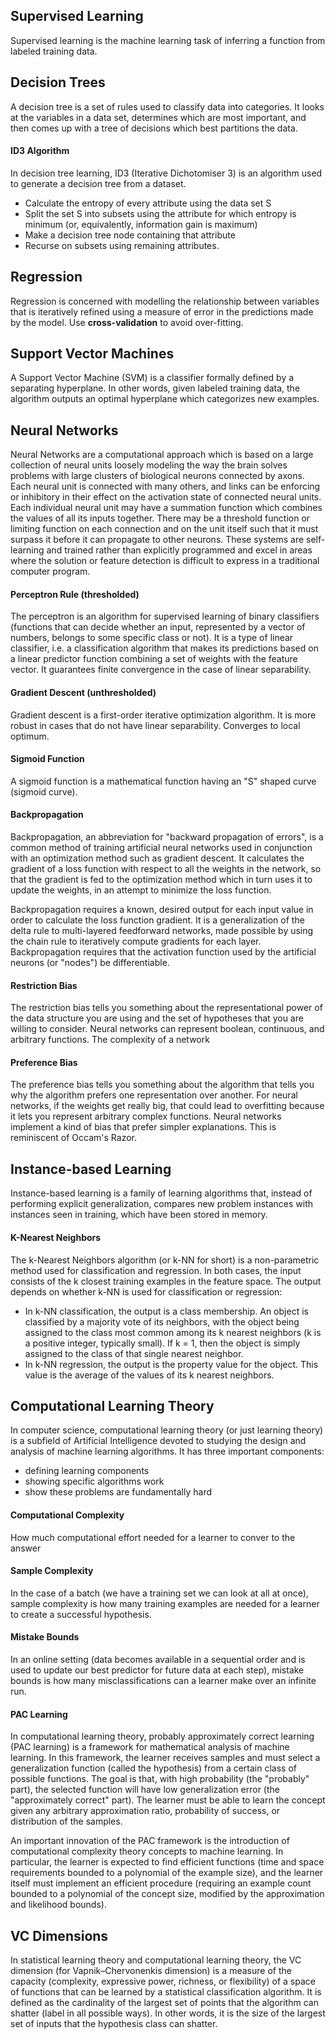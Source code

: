 ## Supervised Learning
Supervised learning is the machine learning task of inferring a function from labeled training data. 

## Decision Trees
A decision tree is a set of rules used to classify data into categories. It looks at the variables in a data set, determines which are most important, and then comes up with a tree of decisions which best partitions the data.

#### ID3 Algorithm
In decision tree learning, ID3 (Iterative Dichotomiser 3) is an algorithm used to generate a decision tree from a dataset. 
+ Calculate the entropy of every attribute using the data set S
+ Split the set S into subsets using the attribute for which entropy is minimum (or, equivalently, information gain is maximum)
+ Make a decision tree node containing that attribute
+ Recurse on subsets using remaining attributes.

## Regression
Regression is concerned with modelling the relationship between variables that is iteratively refined using a measure of error in the predictions made by the model. Use **cross-validation** to avoid over-fitting.

## Support Vector Machines
A Support Vector Machine (SVM) is a classifier formally defined by a separating hyperplane. In other words, given labeled training data, the algorithm outputs an optimal hyperplane which categorizes new examples.

## Neural Networks
Neural Networks are a computational approach which is based on a large collection of neural units loosely modeling the way the brain solves problems with large clusters of biological neurons connected by axons. Each neural unit is connected with many others, and links can be enforcing or inhibitory in their effect on the activation state of connected neural units. Each individual neural unit may have a summation function which combines the values of all its inputs together. There may be a threshold function or limiting function on each connection and on the unit itself such that it must surpass it before it can propagate to other neurons. These systems are self-learning and trained rather than explicitly programmed and excel in areas where the solution or feature detection is difficult to express in a traditional computer program.

#### Perceptron Rule (thresholded)
The perceptron is an algorithm for supervised learning of binary classifiers (functions that can decide whether an input, represented by a vector of numbers, belongs to some specific class or not). It is a type of linear classifier, i.e. a classification algorithm that makes its predictions based on a linear predictor function combining a set of weights with the feature vector. It guarantees finite convergence in the case of linear separability. 
 
#### Gradient Descent (unthresholded)
Gradient descent is a first-order iterative optimization algorithm. It is more robust in cases that do not have linear separability. Converges to local optimum.

#### Sigmoid Function
A sigmoid function is a mathematical function having an "S" shaped curve (sigmoid curve).

#### Backpropagation
Backpropagation, an abbreviation for "backward propagation of errors", is a common method of training artificial neural networks used in conjunction with an optimization method such as gradient descent. It calculates the gradient of a loss function with respect to all the weights in the network, so that the gradient is fed to the optimization method which in turn uses it to update the weights, in an attempt to minimize the loss function.

Backpropagation requires a known, desired output for each input value in order to calculate the loss function gradient. It is a generalization of the delta rule to multi-layered feedforward networks, made possible by using the chain rule to iteratively compute gradients for each layer. Backpropagation requires that the activation function used by the artificial neurons (or "nodes") be differentiable.

#### Restriction Bias
The restriction bias tells you something about the representational power of the data structure you are using and the set of hypotheses that you are willing to consider. Neural networks can represent boolean, continuous, and arbitrary functions. The complexity of a network 

#### Preference Bias
The preference bias tells you something about the algorithm that tells you why the algorithm prefers one representation over another. For neural networks, if the weights get really big, that could lead to overfitting because it lets you represent arbitrary complex functions. Neural networks implement a kind of bias that prefer simpler explanations. This is reminiscent of Occam's Razor.

## Instance-based Learning
Instance-based learning is a family of learning algorithms that, instead of performing explicit generalization, compares new problem instances with instances seen in training, which have been stored in memory.

#### K-Nearest Neighbors
The k-Nearest Neighbors algorithm (or k-NN for short) is a non-parametric method used for classification and regression. In both cases, the input consists of the k closest training examples in the feature space. The output depends on whether k-NN is used for classification or regression:

+ In k-NN classification, the output is a class membership. An object is classified by a majority vote of its neighbors, with the object being assigned to the class most common among its k nearest neighbors (k is a positive integer, typically small). If k = 1, then the object is simply assigned to the class of that single nearest neighbor.
+ In k-NN regression, the output is the property value for the object. This value is the average of the values of its k nearest neighbors.

## Computational Learning Theory
In computer science, computational learning theory (or just learning theory) is a subfield of Artificial Intelligence devoted to studying the design and analysis of machine learning algorithms. It has three important components:
+ defining learning components
+ showing specific algorithms work
+ show these problems are fundamentally hard

#### Computational Complexity
How much computational effort needed for a learner to conver to the answer

#### Sample Complexity
In the case of a batch (we have a training set we can look at all at once), sample complexity is how many training examples are needed for a learner to create a successful hypothesis.

#### Mistake Bounds
In an online setting (data becomes available in a sequential order and is used to update our best predictor for future data at each step), mistake bounds is how many misclassifications can a learner make over an infinite run.

#### PAC Learning
In computational learning theory, probably approximately correct learning (PAC learning) is a framework for mathematical analysis of machine learning. In this framework, the learner receives samples and must select a generalization function (called the hypothesis) from a certain class of possible functions. The goal is that, with high probability (the "probably" part), the selected function will have low generalization error (the "approximately correct" part). The learner must be able to learn the concept given any arbitrary approximation ratio, probability of success, or distribution of the samples.

An important innovation of the PAC framework is the introduction of computational complexity theory concepts to machine learning. In particular, the learner is expected to find efficient functions (time and space requirements bounded to a polynomial of the example size), and the learner itself must implement an efficient procedure (requiring an example count bounded to a polynomial of the concept size, modified by the approximation and likelihood bounds).

## VC Dimensions
In statistical learning theory and computational learning theory, the VC dimension (for Vapnik–Chervonenkis dimension) is a measure of the capacity (complexity, expressive power, richness, or flexibility) of a space of functions that can be learned by a statistical classification algorithm. It is defined as the cardinality of the largest set of points that the algorithm can shatter (label in all possible ways). In other words, it is the size of the largest set of inputs that the hypothesis class can shatter. 
